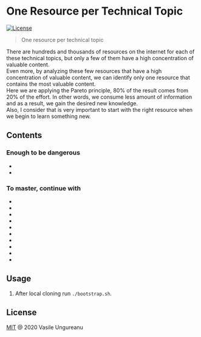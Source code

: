 # One Resource per Technical Topic

<a href="https://github.com/VasileUngureanu/repository-template/blob/master/LICENSE"><img src="https://img.shields.io/badge/license-MIT-green.svg" alt="License"></a>

> One resource per technical topic

There are hundreds and thousands of resources on the internet for each of these technical topics, but only a few of them have a high concentration of valuable content.
<br />
Even more, by analyzing these few resources that have a high concentration of valuable content, we can identify only one resource that contains the most valuable content.
<br />
Here we are applying the Pareto principle, 80% of the result comes from 20% of the effort. In other words, we consume less amount of information and as a result, we gain the desired new knowledge.
<br />
Also, I consider that is very important to start with the right resource when we begin to learn something new.

## Contents

### Enough to be dangerous

* []()
* []()

### To master, continue with

* []()
* []()
* []()
* []()
* []()
* []()
* []()
* []()
* []()
* []()

## Usage

1. After local cloning run `./bootstrap.sh`.

License
-------

[MIT](LICENSE) @ 2020 Vasile Ungureanu
